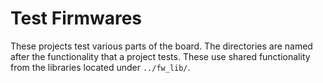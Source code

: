# Test Firmwares

These projects test various parts of the board. The directories are named after the functionality that a project tests. These use shared functionality from the libraries located under `../fw_lib/`.
